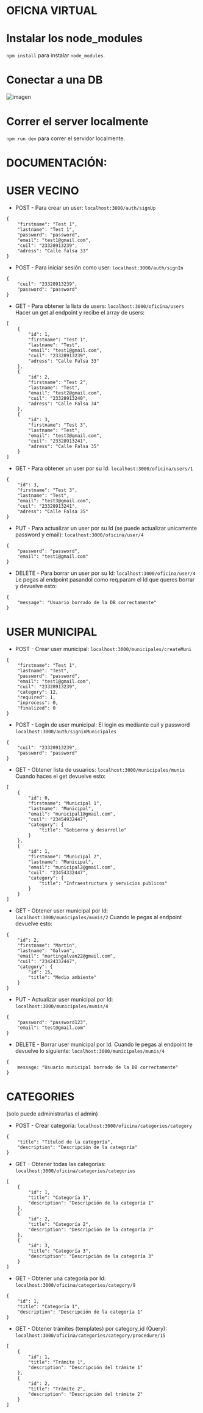 # OFICNA VIRTUAL

# Instalar los node_modules
```npm install``` para instalar ```node_modules```.

# Conectar a una DB
![imagen](https://user-images.githubusercontent.com/116845688/211369820-88c1d80b-9937-4ae4-b018-1b3c8da1ef16.png)

# Correr el server localmente

```npm run dev``` para correr el servidor localmente.


# DOCUMENTACIÓN:
# USER VECINO
- POST - Para crear un user: ```localhost:3000/auth/signUp```
```
{
	"firstname": "Test 1",
	"lastname": "Test 1",
	"password": "password",
	"email": "test1@gmail.com",
	"cuil": "23328913239",
	"adress": "Calle falsa 33"
}
```

- POST - Para iniciar sesión como user: ```localhost:3000/auth/signIn```
```
{
	"cuil": "23328913239",
	"password": "password"
}
```

- GET - Para obtener la lista de users: ```localhost:3000/oficina/users```
Hacer un get al endpoint y recibe el array de users: 
```
[
	{
		"id": 1,
		"firstname": "Test 1",
		"lastname": "Test",
		"email": "test1@gmail.com",
		"cuil": "23328913239",
		"adress": "Calle Falsa 33"
	},
	{
		"id": 2,
		"firstname": "Test 2",
		"lastname": "Test",
		"email": "test2@gmail.com",
		"cuil": "23328913240",
		"adress": "Calle Falsa 34"
	},
	{
		"id": 3,
		"firstname": "Test 3",
		"lastname": "Test",
		"email": "test3@gmail.com",
		"cuil": "23328913241",
		"adress": "Calle Falsa 35"
	}
]
```

- GET - Para obtener un user por su Id: ```localhost:3000/oficina/users/1```
```
{
	"id": 3,
	"firstname": "Test 3",
	"lastname": "Test",
	"email": "test3@gmail.com",
	"cuil": "23328913241",
	"adress": "Calle Falsa 35"
}
```

- PUT - Para actualizar un user por su Id (se puede actualizar unicamente password y email): ```localhost:3000/oficina/user/4```
```
{
	"password": "password",
	"email": "test1@gmail.com"
}
```

- DELETE - Para borrar un user por su Id: ```localhost:3000/oficina/user/4```
Le pegas al endpoint pasandol como req.param el Id que queres borrar y devuelve esto: 
```
{
	"message": "Usuario borrado de la DB correctamente"
}
```

# USER MUNICIPAL
- POST - Crear user municipal: ```localhost:3000/municipales/createMuni```
```
{
	"firstname": "Test 1",
	"lastname": "Test",
	"password": "password",
	"email": "test1@gmail.com",
	"cuil": "23328913239",
	"category": 12,
	"required": 1,
	"inprocess": 0,
	"finalized": 0
}
```

- POST - Login de user municipal: El login es mediante cuil y password ```localhost:3000/auth/signinMunicipales```
```
{
	"cuil": "23328913239",
	"password": "password"
}
```

- GET - Obtener lista de usuarios: ```localhost:3000/municipales/munis```
Cuando haces el get devuelve esto:
```
[
	{
		"id": 0,
		"firstname": "Municipal 1",
		"lastname": "Municipal",
		"email": "municipal1@gmail.com",
		"cuil": "23454932447",
		"category": {
			"title": "Gobierno y desarrollo"
		}
	},
	{
		"id": 1,
		"firstname": "Municipal 2",
		"lastname": "Municipal",
		"email": "municipal2@gmail.com",
		"cuil": "23454332447",
		"category": {
			"title": "Infraestructura y servicios publicos"
		}
	}
]
```

- GET - Obtener user municipal por Id: ```localhost:3000/municipales/munis/2```
Cuando le pegas al endpoint devuelve esto:
```
{
	"id": 2,
	"firstname": "Martin",
	"lastname": "Galvan",
	"email": "martingalvan22@gmail.com",
	"cuil": "23424332447",
	"category": {
		"id": 15,
		"title": "Medio ambiente"
	}
}
```

- PUT - Actualizar user municipal por Id: ```localhost:3000/municipales/munis/4```
```
{
	"password": "password123",
	"email": "test@gmail.com"
}
```

- DELETE - Borrar user municipal por Id. Cuando le pegas al endpoint te devuelve lo siguiente: ```localhost:3000/municipales/munis/4```
```
{
	message: "Usuario municipal borrado de la DB correctamente"
}
```

# CATEGORIES 
(solo puede administrarlas el admin)

- POST - Crear categoría: ```localhost:3000/oficina/categories/category```
```
{
	"title": "Títulod de la categoría",
	"description": "Descripción de la categoría"
}
```

- GET - Obtener todas las categorías: ```localhost:3000/oficina/categories/categories```
```
[
	{
		"id": 1,
		"title": "Categoría 1",
		"description": "Descripción de la categoría 1"
	},
	{
		"id": 2,
		"title": "Categoría 2",
		"description": "Descripción de la categoría 2"
	},
	{
		"id": 3,
		"title": "Categoría 3",
		"description": "Descripción de la categoría 3"
	}
]
```

- GET - Obtener una categoría por Id: ```localhost:3000/oficina/categories/category/9```
```
{
	"id": 1,
	"title": "Categoría 1",
	"description": "Descripción de la categoría 1"
}
```

- GET - Obtener trámites (templates) por category_id (Query): ```localhost:3000/oficina/categories/category/procedure/15```
```
[
	{
		"id": 1,
		"title": "Trámite 1",
		"description": "Descripción del trámite 1"
	},
	{
		"id": 2,
		"title": "Trámite 2",
		"description": "Descripción del trámite 2"
	}
]
```











